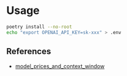 # Usage

```bash
poetry install --no-root
echo "export OPENAI_API_KEY=sk-xxx" > .env
```

## References

- [model_prices_and_context_window](https://github.com/BerriAI/litellm/blob/main/model_prices_and_context_window.json)
